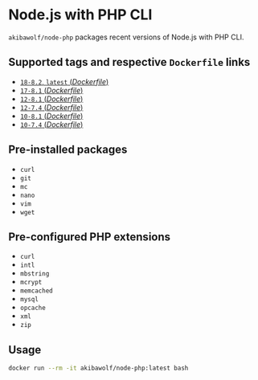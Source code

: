 # Node.js with PHP CLI

`akibawolf/node-php` packages recent versions of Node.js with PHP CLI.

## Supported tags and respective `Dockerfile` links

- [`18-8.2`, `latest` (_Dockerfile_)](https://github.com/AkibaWolf/docker-node-php/tree/master/18-8.2/Dockerfile)
- [`17-8.1` (_Dockerfile_)](https://github.com/AkibaWolf/docker-node-php/tree/master/17-8.1/Dockerfile)
- [`12-8.1` (_Dockerfile_)](https://github.com/AkibaWolf/docker-node-php/tree/master/12-8.1/Dockerfile)
- [`12-7.4` (_Dockerfile_)](https://github.com/AkibaWolf/docker-node-php/tree/master/12-7.4/Dockerfile)
- [`10-8.1` (_Dockerfile_)](https://github.com/AkibaWolf/docker-node-php/tree/master/10-8.1/Dockerfile)
- [`10-7.4` (_Dockerfile_)](https://github.com/AkibaWolf/docker-node-php/tree/master/10-7.4/Dockerfile)

## Pre-installed packages

- `curl`
- `git`
- `mc`
- `nano`
- `vim`
- `wget`

## Pre-configured PHP extensions

- `curl`
- `intl`
- `mbstring`
- `mcrypt`
- `memcached`
- `mysql`
- `opcache`
- `xml`
- `zip`

## Usage

```bash
docker run --rm -it akibawolf/node-php:latest bash
```
